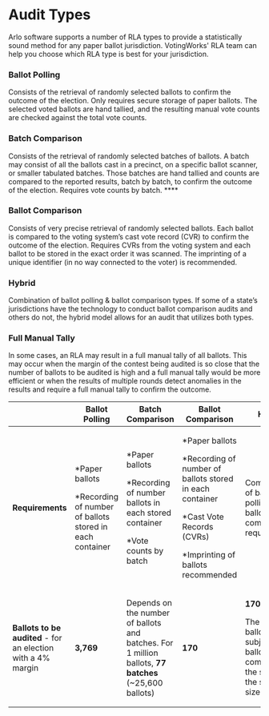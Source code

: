 # Audit Types

Arlo software supports a number of RLA types to provide a statistically sound method for any paper ballot jurisdiction. VotingWorks' RLA team can help you choose which RLA type is best for your jurisdiction.

### **Ballot Polling**

Consists of the retrieval of randomly selected ballots to confirm the outcome of the election. Only requires secure storage of paper ballots. The selected voted ballots are hand tallied, and the resulting manual vote counts are checked against the total vote counts. &#x20;

### **Batch Comparison**

Consists of the retrieval of randomly selected batches of ballots. A batch may consist of all the ballots cast in a precinct, on a specific ballot scanner, or smaller tabulated batches. Those batches are hand tallied and counts are compared to the reported results, batch by batch, to confirm the outcome of the election.  Requires vote counts by batch. ****&#x20;

### **Ballot Comparison**

Consists of very precise retrieval of randomly selected ballots.  Each ballot is compared to the voting system’s cast vote record (CVR) to confirm the outcome of the election. Requires CVRs from the voting system and each ballot to be stored in the exact order it was scanned. The imprinting of a unique identifier (in no way connected to the voter) is recommended.

### **Hybrid**

Combination of ballot polling & ballot comparison types. If some of a state’s jurisdictions have the technology to conduct ballot comparison audits and others do not, the hybrid model allows for an audit that utilizes both types.

### **Full Manual Tally**

In some cases, an RLA may result in a full manual tally of all ballots.  This may occur when the margin of the contest being audited is so close that the number of ballots to be audited is high and a full manual tally would be more efficient or when the results of multiple rounds detect anomalies in the results and require a full manual tally to confirm the outcome.&#x20;



|                                                                                          | **Ballot Polling**                                                                   | **Batch Comparison**                                                                                          | **Ballot Comparison**                                                                                                                                         | **Hybrid**                                                                                                                 |
| ---------------------------------------------------------------------------------------- | ------------------------------------------------------------------------------------ | ------------------------------------------------------------------------------------------------------------- | ------------------------------------------------------------------------------------------------------------------------------------------------------------- | -------------------------------------------------------------------------------------------------------------------------- |
| **Requirements**                                                                         | <p>*Paper ballots</p><p>*Recording of number of ballots stored in each container</p> | <p>*Paper ballots</p><p>*Recording of number ballots in each stored container</p><p>*Vote counts by batch</p> | <p>*Paper ballots</p><p>*Recording of number of ballots stored in each container</p><p>*Cast Vote Records (CVRs)</p><p>*Imprinting of ballots recommended</p> | Combination of ballot polling & ballot comparison requirements.                                                            |
| <p><strong>Ballots to be audited</strong> - for an election with a 4% margin </p><p></p> | **3,769**                                                                            | Depends on the number of ballots and batches.  For 1 million ballots, **77 batches** (\~25,600 ballots)       | **170**                                                                                                                                                       | <p><strong>170-3,769</strong></p><p></p><p>The more ballots subject to ballot comparison, the smaller the sample size.</p> |
